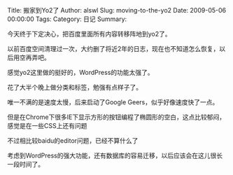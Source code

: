 Title: 搬家到Yo2了
Author: alswl
Slug: moving-to-the-yo2
Date: 2009-05-06 00:00:00
Tags: 
Category: 日记
Summary: 

今天终于下定决心，把百度里面所有内容转移阵地到yo2了。

以前百度空间清理过一次，大约删了将近2年的日志，现在也不知道怎么恢复，以后用空再弄吧。

感觉yo2这里做的挺好的，WordPress的功能太强了。

花了大半个晚上做分类和标签，勉强有点样子了。

唯一不满的是速度太慢，后来启动了Google Geers，似乎好像速度快了一点。

但是在Chrome下很多IE下显示方形的按钮编程了椭圆形的空白，这点比较郁闷，感觉是在一些CSS上还有问题

不过相比较baidu的editor问题，已经不算什么了

考虑到WordPress的强大功能，还有数据库的容易迁移，以后应该会在这儿很长一段时间了。

